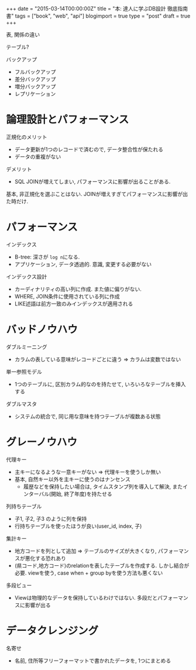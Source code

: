 +++
date = "2015-03-14T00:00:00Z"
title = "本: 達人に学ぶDB設計 徹底指南書"
tags = ["book", "web", "api"]
blogimport = true
type = "post"
draft = true
+++

表, 関係の違い

テーブル?

バックアップ
- フルバックアップ
- 差分バックアップ
- 増分バックアップ
- レプリケーション


# 論理設計とパフォーマンス

正規化のメリット

- データ更新が1つのレコードで済むので, データ整合性が保たれる
- データの重複がない

デメリット

- SQL JOINが増えてしまい, パフォーマンスに影響が出ることがある.

基本, 非正規化を選ぶことはない. JOINが増えすぎてパフォーマンスに影響が出た時だけ.


# パフォーマンス

インデックス
- B-tree: 深さが `log n`になる.
- アプリケーション, データ透過的. 意識, 変更する必要がない

インデックス設計
- カーディナリティの高い列に作成. また値に偏りがない.
- WHERE, JOIN条件に使用されている列に作成
- LIKE述語は前方一致のみインデックスが適用される


# バッドノウハウ

ダブルミーニング
- カラムの表している意味がレコードごとに違う => カラムは変数ではない

単一参照モデル
- 1つのテーブルに, 区別カラム的なのを持たせて, いろいろなテーブルを挿入する

ダブルマスタ
- システムの統合で, 同じ用な意味を持つテーブルが複数ある状態

# グレーノウハウ

代理キー
- 主キーになるような一意キーがない => 代理キーを使うしか無い
- 基本, 自然キー以外を主キーに使うのはナンセンス
  - 履歴などを保持したい場合は, タイムスタンプ列を導入して解決, またインターバル(開始, 終了年度)を持たせる

列持ちテーブル
- 子1, 子2, 子3 のように列を保持
- 行持ちテーブルを使ったほうが良い(user_id, index, 子)

集計キー
- 地方コードを列として追加 => テーブルのサイズが大きくなり, パフォーマンスが悪化する恐れあり
- (県コード,地方コード)のrelationを表したテーブルを作成する. しかし結合が必要. viewを使う, case when + group byを使う方法も悪くない

多段ビュー
- Viewは物理的なデータを保持しているわけではない. 多段だとパフォーマンスに影響が出る


# データクレンジング

名寄せ
- 名前, 住所等フリーフォーマットで書かれたデータを, 1つにまとめる
